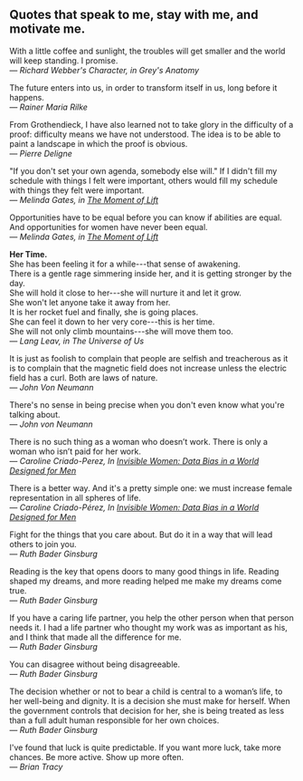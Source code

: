 ## Quotes that speak to me, stay with me, and motivate me.


With a little coffee and sunlight, the troubles will get smaller and the world will keep standing. I promise.   
*― Richard Webber's Character, in Grey's Anatomy*

The future enters into us, in order to transform itself in us, long before it happens.  
*― Rainer Maria Rilke*

From Grothendieck, I have also learned not to take glory in the difficulty of a proof: difficulty means we have not understood. The idea is to be able to paint a landscape in which the proof is obvious.   
*― Pierre Deligne*

"If you don't set your own agenda, somebody else will." If I didn't fill my schedule with things I felt were important, others would fill my schedule with things they felt were important.  
*― Melinda Gates, in [The Moment of Lift](https://www.goodreads.com/review/show/3077200315)*

Opportunities have to be equal before you can know if abilities are equal. And opportunities for women have never been equal.  
*― Melinda Gates, in [The Moment of Lift](https://www.goodreads.com/review/show/3077200315)*


**Her Time.**     
She has been feeling it for a while---that sense of awakening.  
There is a gentle rage simmering inside her, and it is getting stronger by the day.  
She will hold it close to her---she will nurture it and let it grow.  
She won't let anyone take it away from her.  
It is her rocket fuel and finally, she is going places.  
She can feel it down to her very core---this is her time.  
She will not only climb mountains---she will move them too.   
*― Lang Leav, in The Universe of Us*

It is just as foolish to complain that people are selfish and treacherous as it is to complain that the magnetic field does not increase unless the electric field has a curl. Both are laws of nature.  
*― John Von Neumann*

There's no sense in being precise when you don't even know what you're talking about.  
*― John von Neumann*

There is no such thing as a woman who doesn’t work. There is only a woman who isn’t paid for her work.  
*― Caroline Criado-Perez, In [Invisible Women: Data Bias in a World Designed for Men](https://www.goodreads.com/review/show/3363181968)*


There is a better way. And it's a pretty simple one: we must increase female representation in all spheres of life.  
*― Caroline Criado-Pérez, In [Invisible Women: Data Bias in a World Designed for Men](https://www.goodreads.com/review/show/3363181968)*

Fight for the things that you care about. But do it in a way that will lead others to join you.  
*― Ruth Bader Ginsburg*

Reading is the key that opens doors to many good things in life. Reading shaped my dreams, and more reading helped me make my dreams come true.   
*― Ruth Bader Ginsburg*

If you have a caring life partner, you help the other person when that person needs it. I had a life partner who thought my work was as important as his, and I think that made all the difference for me.  
*― Ruth Bader Ginsburg*

You can disagree without being disagreeable.  
*― Ruth Bader Ginsburg*

The decision whether or not to bear a child is central to a woman’s life, to her well-being and dignity. It is a decision she must make for herself. When the government controls that decision for her, she is being treated as less than a full adult human responsible for her own choices.  
*— Ruth Bader Ginsburg*

I've found that luck is quite predictable. If you want more luck, take more chances. Be more active. Show up more often.  
*— Brian Tracy*
